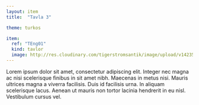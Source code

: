 ```yaml
---
layout: item
title:  "Tavla 3"

theme: turkos

item:
  ref: "TEng01"
  kind: tavlor
  image: http://res.cloudinary.com/tigerstromsantik/image/upload/v1423508159/Engelsk_konstn%C3%A4r_zdz0ot.jpg
---
```


Lorem ipsum dolor sit amet, consectetur adipiscing elit. Integer nec magna ac nisi scelerisque finibus in sit amet nibh. Maecenas in metus nisi. Mauris ultrices magna a viverra facilisis. Duis id facilisis urna. In aliquam scelerisque lacus. Aenean ut mauris non tortor lacinia hendrerit in eu nisl. Vestibulum cursus vel.
